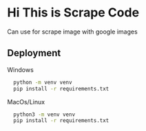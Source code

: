 # Hi This is Scrape Code

Can use for scrape image with google images

## Deployment

Windows

```bash
  python -m venv venv
  pip install -r requirements.txt
```

MacOs/Linux

```bash
  python3 -m venv venv
  pip install -r requirements.txt
```
